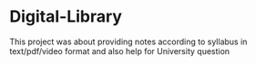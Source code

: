 # Digital-Library
This project was about providing notes according to syllabus in text/pdf/video format  and also help for University question
